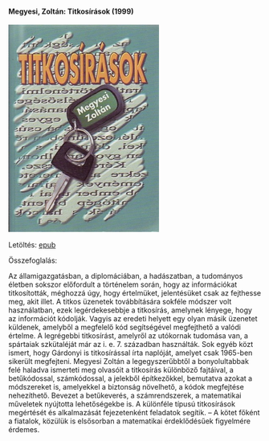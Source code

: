 #### <a name="id_413">Megyesi, Zoltán: Titkosírások (1999)</a>
<img src="https://github.com/BercziSandor/calibre_lib/raw/main/Megyesi%2C%20Zoltan/Titkosirasok%20%28413%29/cover.jpg" alt="cover" width="300"/>

Letöltés: [epub](https://github.com/BercziSandor/calibre_lib/raw/main/Megyesi%2C%20Zoltan/Titkosirasok%20%28413%29/Titkosirasok%20-%20Megyesi%2C%20Zoltan.epub)

Összefoglalás:
<div>
<p>Az ​államigazgatásban, a diplomáciában, a hadászatban, a tudományos életben sokszor előfordult a történelem során, hogy az információkat titkosították, méghozzá úgy, hogy értelmüket, jelentésüket csak az fejthesse meg, akit illet. A titkos üzenetek továbbítására sokféle módszer volt használatban, ezek legérdekesebbje a titkosírás, amelynek lényege, hogy az információt kódolják. Vagyis az eredeti helyett egy olyan másik üzenetet küldenek, amelyből a megfelelő kód segítségével megfejthető a valódi értelme. A legrégebbi titkosírást, amelyről az utókornak tudomása van, a spártaiak szkütaléját már az i. e. 7. században használták. Sok egyéb közt ismert, hogy Gárdonyi is titkosírással írta naplóját, amelyet csak 1965-ben sikerült megfejteni. Megyesi Zoltán a legegyszerűbbtől a bonyolultabbak felé haladva ismerteti meg olvasóit a titkosírás különböző fajtáival, a betűkódossal, számkódossal, a jelekből építkezőkkel, bemutatva azokat a módszereket is, amelyekkel a biztonság növelhető, a kódok megfejtése nehezíthető. Bevezet a betűkeverés, a számrendszerek, a matematikai műveletek nyújtotta lehetőségekbe is. A különféle típusú titkosírások megértését és alkalmazását fejezetenként feladatok segítik. – A kötet főként a fiatalok, közülük is elsősorban a matematikai érdeklődésűek figyelmére érdemes.</p></div>

